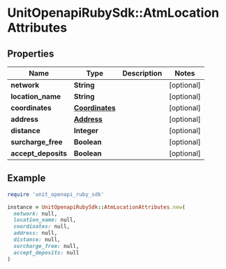# UnitOpenapiRubySdk::AtmLocationAttributes

## Properties

| Name | Type | Description | Notes |
| ---- | ---- | ----------- | ----- |
| **network** | **String** |  | [optional] |
| **location_name** | **String** |  | [optional] |
| **coordinates** | [**Coordinates**](Coordinates.md) |  | [optional] |
| **address** | [**Address**](Address.md) |  | [optional] |
| **distance** | **Integer** |  | [optional] |
| **surcharge_free** | **Boolean** |  | [optional] |
| **accept_deposits** | **Boolean** |  | [optional] |

## Example

```ruby
require 'unit_openapi_ruby_sdk'

instance = UnitOpenapiRubySdk::AtmLocationAttributes.new(
  network: null,
  location_name: null,
  coordinates: null,
  address: null,
  distance: null,
  surcharge_free: null,
  accept_deposits: null
)
```

